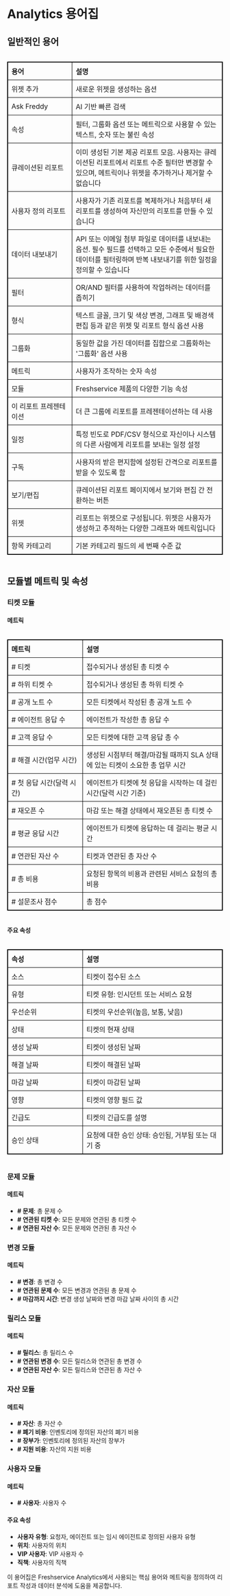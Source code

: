 # Analytics 용어집

## 일반적인 용어

<div style="overflow-x: auto;">
<table style="border: 1px solid #000; border-collapse: collapse; width: 100%;">
<thead>
<tr>
<th style="border: 1px solid #000; padding: 8px; text-align: left; width: 30%;">용어</th>
<th style="border: 1px solid #000; padding: 8px; text-align: left; width: 70%;">설명</th>
</tr>
</thead>
<tbody>
<tr>
<td style="border: 1px solid #000; padding: 8px;">위젯 추가</td>
<td style="border: 1px solid #000; padding: 8px;">새로운 위젯을 생성하는 옵션</td>
</tr>
<tr>
<td style="border: 1px solid #000; padding: 8px;">Ask Freddy</td>
<td style="border: 1px solid #000; padding: 8px;">AI 기반 빠른 검색</td>
</tr>
<tr>
<td style="border: 1px solid #000; padding: 8px;">속성</td>
<td style="border: 1px solid #000; padding: 8px;">필터, 그룹화 옵션 또는 메트릭으로 사용할 수 있는 텍스트, 숫자 또는 불린 속성</td>
</tr>
<tr>
<td style="border: 1px solid #000; padding: 8px;">큐레이션된 리포트</td>
<td style="border: 1px solid #000; padding: 8px;">이미 생성된 기본 제공 리포트 모음. 사용자는 큐레이션된 리포트에서 리포트 수준 필터만 변경할 수 있으며, 메트릭이나 위젯을 추가하거나 제거할 수 없습니다</td>
</tr>
<tr>
<td style="border: 1px solid #000; padding: 8px;">사용자 정의 리포트</td>
<td style="border: 1px solid #000; padding: 8px;">사용자가 기존 리포트를 복제하거나 처음부터 새 리포트를 생성하여 자신만의 리포트를 만들 수 있습니다</td>
</tr>
<tr>
<td style="border: 1px solid #000; padding: 8px;">데이터 내보내기</td>
<td style="border: 1px solid #000; padding: 8px;">API 또는 이메일 첨부 파일로 데이터를 내보내는 옵션. 필수 필드를 선택하고 모든 수준에서 필요한 데이터를 필터링하며 반복 내보내기를 위한 일정을 정의할 수 있습니다</td>
</tr>
<tr>
<td style="border: 1px solid #000; padding: 8px;">필터</td>
<td style="border: 1px solid #000; padding: 8px;">OR/AND 필터를 사용하여 작업하려는 데이터를 좁히기</td>
</tr>
<tr>
<td style="border: 1px solid #000; padding: 8px;">형식</td>
<td style="border: 1px solid #000; padding: 8px;">텍스트 글꼴, 크기 및 색상 변경, 그래프 및 배경색 편집 등과 같은 위젯 및 리포트 형식 옵션 사용</td>
</tr>
<tr>
<td style="border: 1px solid #000; padding: 8px;">그룹화</td>
<td style="border: 1px solid #000; padding: 8px;">동일한 값을 가진 데이터를 집합으로 그룹화하는 '그룹화' 옵션 사용</td>
</tr>
<tr>
<td style="border: 1px solid #000; padding: 8px;">메트릭</td>
<td style="border: 1px solid #000; padding: 8px;">사용자가 조작하는 숫자 속성</td>
</tr>
<tr>
<td style="border: 1px solid #000; padding: 8px;">모듈</td>
<td style="border: 1px solid #000; padding: 8px;">Freshservice 제품의 다양한 기능 속성</td>
</tr>
<tr>
<td style="border: 1px solid #000; padding: 8px;">이 리포트 프레젠테이션</td>
<td style="border: 1px solid #000; padding: 8px;">더 큰 그룹에 리포트를 프레젠테이션하는 데 사용</td>
</tr>
<tr>
<td style="border: 1px solid #000; padding: 8px;">일정</td>
<td style="border: 1px solid #000; padding: 8px;">특정 빈도로 PDF/CSV 형식으로 자신이나 시스템의 다른 사람에게 리포트를 보내는 일정 설정</td>
</tr>
<tr>
<td style="border: 1px solid #000; padding: 8px;">구독</td>
<td style="border: 1px solid #000; padding: 8px;">사용자의 받은 편지함에 설정된 간격으로 리포트를 받을 수 있도록 함</td>
</tr>
<tr>
<td style="border: 1px solid #000; padding: 8px;">보기/편집</td>
<td style="border: 1px solid #000; padding: 8px;">큐레이션된 리포트 페이지에서 보기와 편집 간 전환하는 버튼</td>
</tr>
<tr>
<td style="border: 1px solid #000; padding: 8px;">위젯</td>
<td style="border: 1px solid #000; padding: 8px;">리포트는 위젯으로 구성됩니다. 위젯은 사용자가 생성하고 추적하는 다양한 그래프와 메트릭입니다</td>
</tr>
<tr>
<td style="border: 1px solid #000; padding: 8px;">항목 카테고리</td>
<td style="border: 1px solid #000; padding: 8px;">기본 카테고리 필드의 세 번째 수준 값</td>
</tr>
</tbody>
</table>
</div>

## 모듈별 메트릭 및 속성

### 티켓 모듈

#### 메트릭

<div style="overflow-x: auto;">
<table style="border: 1px solid #000; border-collapse: collapse; width: 100%;">
<thead>
<tr>
<th style="border: 1px solid #000; padding: 8px; text-align: left; width: 35%;">메트릭</th>
<th style="border: 1px solid #000; padding: 8px; text-align: left; width: 65%;">설명</th>
</tr>
</thead>
<tbody>
<tr>
<td style="border: 1px solid #000; padding: 8px;"># 티켓</td>
<td style="border: 1px solid #000; padding: 8px;">접수되거나 생성된 총 티켓 수</td>
</tr>
<tr>
<td style="border: 1px solid #000; padding: 8px;"># 하위 티켓 수</td>
<td style="border: 1px solid #000; padding: 8px;">접수되거나 생성된 총 하위 티켓 수</td>
</tr>
<tr>
<td style="border: 1px solid #000; padding: 8px;"># 공개 노트 수</td>
<td style="border: 1px solid #000; padding: 8px;">모든 티켓에서 작성된 총 공개 노트 수</td>
</tr>
<tr>
<td style="border: 1px solid #000; padding: 8px;"># 에이전트 응답 수</td>
<td style="border: 1px solid #000; padding: 8px;">에이전트가 작성한 총 응답 수</td>
</tr>
<tr>
<td style="border: 1px solid #000; padding: 8px;"># 고객 응답 수</td>
<td style="border: 1px solid #000; padding: 8px;">모든 티켓에 대한 고객 응답 총 수</td>
</tr>
<tr>
<td style="border: 1px solid #000; padding: 8px;"># 해결 시간(업무 시간)</td>
<td style="border: 1px solid #000; padding: 8px;">생성된 시점부터 해결/마감될 때까지 SLA 상태에 있는 티켓이 소요한 총 업무 시간</td>
</tr>
<tr>
<td style="border: 1px solid #000; padding: 8px;"># 첫 응답 시간(달력 시간)</td>
<td style="border: 1px solid #000; padding: 8px;">에이전트가 티켓에 첫 응답을 시작하는 데 걸린 시간(달력 시간 기준)</td>
</tr>
<tr>
<td style="border: 1px solid #000; padding: 8px;"># 재오픈 수</td>
<td style="border: 1px solid #000; padding: 8px;">마감 또는 해결 상태에서 재오픈된 총 티켓 수</td>
</tr>
<tr>
<td style="border: 1px solid #000; padding: 8px;"># 평균 응답 시간</td>
<td style="border: 1px solid #000; padding: 8px;">에이전트가 티켓에 응답하는 데 걸리는 평균 시간</td>
</tr>
<tr>
<td style="border: 1px solid #000; padding: 8px;"># 연관된 자산 수</td>
<td style="border: 1px solid #000; padding: 8px;">티켓과 연관된 총 자산 수</td>
</tr>
<tr>
<td style="border: 1px solid #000; padding: 8px;"># 총 비용</td>
<td style="border: 1px solid #000; padding: 8px;">요청된 항목의 비용과 관련된 서비스 요청의 총 비용</td>
</tr>
<tr>
<td style="border: 1px solid #000; padding: 8px;"># 설문조사 점수</td>
<td style="border: 1px solid #000; padding: 8px;">총 점수</td>
</tr>
</tbody>
</table>
</div>

#### 주요 속성

<div style="overflow-x: auto;">
<table style="border: 1px solid #000; border-collapse: collapse; width: 100%;">
<thead>
<tr>
<th style="border: 1px solid #000; padding: 8px; text-align: left; width: 35%;">속성</th>
<th style="border: 1px solid #000; padding: 8px; text-align: left; width: 65%;">설명</th>
</tr>
</thead>
<tbody>
<tr>
<td style="border: 1px solid #000; padding: 8px;">소스</td>
<td style="border: 1px solid #000; padding: 8px;">티켓이 접수된 소스</td>
</tr>
<tr>
<td style="border: 1px solid #000; padding: 8px;">유형</td>
<td style="border: 1px solid #000; padding: 8px;">티켓 유형: 인시던트 또는 서비스 요청</td>
</tr>
<tr>
<td style="border: 1px solid #000; padding: 8px;">우선순위</td>
<td style="border: 1px solid #000; padding: 8px;">티켓의 우선순위(높음, 보통, 낮음)</td>
</tr>
<tr>
<td style="border: 1px solid #000; padding: 8px;">상태</td>
<td style="border: 1px solid #000; padding: 8px;">티켓의 현재 상태</td>
</tr>
<tr>
<td style="border: 1px solid #000; padding: 8px;">생성 날짜</td>
<td style="border: 1px solid #000; padding: 8px;">티켓이 생성된 날짜</td>
</tr>
<tr>
<td style="border: 1px solid #000; padding: 8px;">해결 날짜</td>
<td style="border: 1px solid #000; padding: 8px;">티켓이 해결된 날짜</td>
</tr>
<tr>
<td style="border: 1px solid #000; padding: 8px;">마감 날짜</td>
<td style="border: 1px solid #000; padding: 8px;">티켓이 마감된 날짜</td>
</tr>
<tr>
<td style="border: 1px solid #000; padding: 8px;">영향</td>
<td style="border: 1px solid #000; padding: 8px;">티켓의 영향 필드 값</td>
</tr>
<tr>
<td style="border: 1px solid #000; padding: 8px;">긴급도</td>
<td style="border: 1px solid #000; padding: 8px;">티켓의 긴급도를 설명</td>
</tr>
<tr>
<td style="border: 1px solid #000; padding: 8px;">승인 상태</td>
<td style="border: 1px solid #000; padding: 8px;">요청에 대한 승인 상태: 승인됨, 거부됨 또는 대기 중</td>
</tr>
</tbody>
</table>
</div>

### 문제 모듈

#### 메트릭
- **# 문제**: 총 문제 수
- **# 연관된 티켓 수**: 모든 문제와 연관된 총 티켓 수
- **# 연관된 자산 수**: 모든 문제와 연관된 총 자산 수

### 변경 모듈

#### 메트릭
- **# 변경**: 총 변경 수
- **# 연관된 문제 수**: 모든 변경과 연관된 총 문제 수
- **# 마감까지 시간**: 변경 생성 날짜와 변경 마감 날짜 사이의 총 시간

### 릴리스 모듈

#### 메트릭
- **# 릴리스**: 총 릴리스 수
- **# 연관된 변경 수**: 모든 릴리스와 연관된 총 변경 수
- **# 연관된 자산 수**: 모든 릴리스와 연관된 총 자산 수

### 자산 모듈

#### 메트릭
- **# 자산**: 총 자산 수
- **# 폐기 비용**: 인벤토리에 정의된 자산의 폐기 비용
- **# 장부가**: 인벤토리에 정의된 자산의 장부가
- **# 지원 비용**: 자산의 지원 비용

### 사용자 모듈

#### 메트릭
- **# 사용자**: 사용자 수

#### 주요 속성
- **사용자 유형**: 요청자, 에이전트 또는 임시 에이전트로 정의된 사용자 유형
- **위치**: 사용자의 위치
- **VIP 사용자**: VIP 사용자 수
- **직책**: 사용자의 직책

이 용어집은 Freshservice Analytics에서 사용되는 핵심 용어와 메트릭을 정의하여 리포트 작성과 데이터 분석에 도움을 제공합니다.